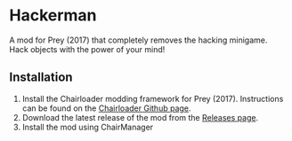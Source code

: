 Hackerman
============

A mod for Prey (2017) that completely removes the hacking minigame.  
Hack objects with the power of your mind!

Installation
---------------

1. Install the Chairloader modding framework for Prey (2017). Instructions can be found on the [Chairloader Github page](https://github.com/thelivingdiamond/Chairloader).
2. Download the latest release of the mod from the [Releases page](https://github.com/tmp64/Hackerman/releases).
3. Install the mod using ChairManager
